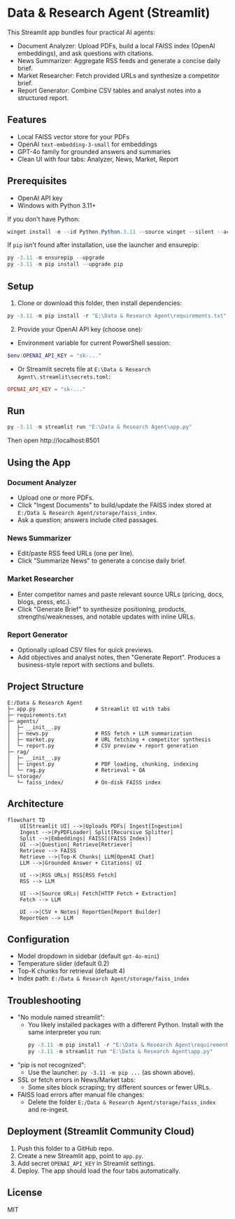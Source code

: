 # Data & Research Agent (Streamlit)

This Streamlit app bundles four practical AI agents:
- Document Analyzer: Upload PDFs, build a local FAISS index (OpenAI embeddings), and ask questions with citations.
- News Summarizer: Aggregate RSS feeds and generate a concise daily brief.
- Market Researcher: Fetch provided URLs and synthesize a competitor brief.
- Report Generator: Combine CSV tables and analyst notes into a structured report.

## Features
- Local FAISS vector store for your PDFs
- OpenAI `text-embedding-3-small` for embeddings
- GPT-4o family for grounded answers and summaries
- Clean UI with four tabs: Analyzer, News, Market, Report

## Prerequisites
- OpenAI API key
- Windows with Python 3.11+

If you don't have Python:
```powershell
winget install -e --id Python.Python.3.11 --source winget --silent --accept-package-agreements --accept-source-agreements
```
If `pip` isn't found after installation, use the launcher and ensurepip:
```powershell
py -3.11 -m ensurepip --upgrade
py -3.11 -m pip install --upgrade pip
```

## Setup

1) Clone or download this folder, then install dependencies:
```powershell
py -3.11 -m pip install -r "E:\Data & Research Agent\requirements.txt"
```

2) Provide your OpenAI API key (choose one):
- Environment variable for current PowerShell session:
```powershell
$env:OPENAI_API_KEY = "sk-..."
```
- Or Streamlit secrets file at `E:\Data & Research Agent\.streamlit\secrets.toml`:
```toml
OPENAI_API_KEY = "sk-..."
```

## Run
```powershell
py -3.11 -m streamlit run "E:\Data & Research Agent\app.py"
```
Then open http://localhost:8501

## Using the App

### Document Analyzer
- Upload one or more PDFs.
- Click "Ingest Documents" to build/update the FAISS index stored at `E:/Data & Research Agent/storage/faiss_index`.
- Ask a question; answers include cited passages.

### News Summarizer
- Edit/paste RSS feed URLs (one per line).
- Click "Summarize News" to generate a concise daily brief.

### Market Researcher
- Enter competitor names and paste relevant source URLs (pricing, docs, blogs, press, etc.).
- Click "Generate Brief" to synthesize positioning, products, strengths/weaknesses, and notable updates with inline URLs.

### Report Generator
- Optionally upload CSV files for quick previews.
- Add objectives and analyst notes, then "Generate Report". Produces a business-style report with sections and bullets.

## Project Structure
```
E:/Data & Research Agent
├─ app.py                   # Streamlit UI with tabs
├─ requirements.txt
├─ agents/
│  ├─ __init__.py
│  ├─ news.py               # RSS fetch + LLM summarization
│  ├─ market.py             # URL fetching + competitor synthesis
│  └─ report.py             # CSV preview + report generation
├─ rag/
│  ├─ __init__.py
│  ├─ ingest.py             # PDF loading, chunking, indexing
│  └─ rag.py                # Retrieval + QA
└─ storage/
   └─ faiss_index/          # On-disk FAISS index
```

## Architecture

```mermaid
flowchart TD
    UI[Streamlit UI] -->|Uploads PDFs| Ingest[Ingestion]
    Ingest -->|PyPDFLoader| Split[Recursive Splitter]
    Split -->|Embeddings| FAISS[(FAISS Index)]
    UI -->|Question| Retrieve[Retriever]
    Retrieve --> FAISS
    Retrieve -->|Top-K Chunks| LLM[OpenAI Chat]
    LLM -->|Grounded Answer + Citations| UI

    UI -->|RSS URLs| RSS[RSS Fetch]
    RSS --> LLM

    UI -->|Source URLs| Fetch[HTTP Fetch + Extraction]
    Fetch --> LLM

    UI -->|CSV + Notes| ReportGen[Report Builder]
    ReportGen --> LLM
```

## Configuration
- Model dropdown in sidebar (default `gpt-4o-mini`)
- Temperature slider (default 0.2)
- Top-K chunks for retrieval (default 4)
- Index path: `E:/Data & Research Agent/storage/faiss_index`

## Troubleshooting
- "No module named streamlit":
  - You likely installed packages with a different Python. Install with the same interpreter you run:
    ```powershell
    py -3.11 -m pip install -r "E:\Data & Research Agent\requirements.txt"
    py -3.11 -m streamlit run "E:\Data & Research Agent\app.py"
    ```
- "pip is not recognized":
  - Use the launcher: `py -3.11 -m pip ...` (as shown above).
- SSL or fetch errors in News/Market tabs:
  - Some sites block scraping; try different sources or fewer URLs.
- FAISS load errors after manual file changes:
  - Delete the folder `E:/Data & Research Agent/storage/faiss_index` and re-ingest.

## Deployment (Streamlit Community Cloud)
1) Push this folder to a GitHub repo.
2) Create a new Streamlit app, point to `app.py`.
3) Add secret `OPENAI_API_KEY` in Streamlit settings.
4) Deploy. The app should load the four tabs automatically.

## License
MIT
